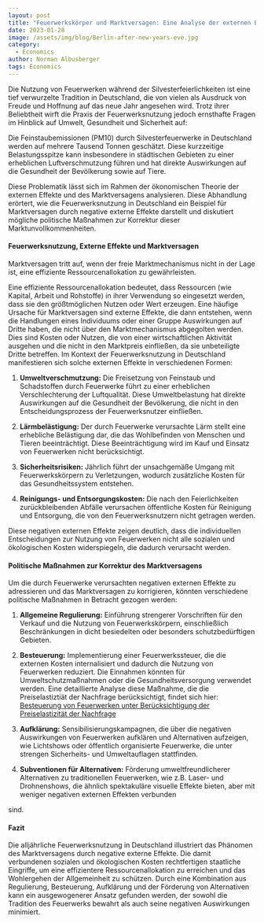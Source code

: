 ```yaml
---
layout: post
title: "Feuerwerkskörper und Marktversagen: Eine Analyse der externen Effekte von Sylvesterfeuerwerk in Deutschland"
date: 2023-01-28
image: /assets/img/blog/Berlin-after-new-years-eve.jpg
category:
  - Economics
author: Norman Albusberger
tags: Economics
---
```


Die Nutzung von Feuerwerken während der Silvesterfeierlichkeiten ist eine tief verwurzelte Tradition in Deutschland, die von vielen als Ausdruck von Freude und Hoffnung auf das neue Jahr angesehen wird. Trotz ihrer Beliebtheit wirft die Praxis der Feuerwerksnutzung jedoch ernsthafte Fragen im Hinblick auf Umwelt, Gesundheit und Sicherheit auf:

Die Feinstaubemissionen (PM10) durch Silvesterfeuerwerke in Deutschland werden auf mehrere Tausend Tonnen geschätzt. Diese kurzzeitige Belastungsspitze kann insbesondere in städtischen Gebieten zu einer erheblichen Luftverschmutzung führen und hat direkte Auswirkungen auf die Gesundheit der Bevölkerung sowie auf Tiere.

Diese Problematik lässt sich im Rahmen der ökonomischen Theorie der externen Effekte und des Marktversagens analysieren. Diese Abhandlung erörtert, wie die Feuerwerksnutzung in Deutschland ein Beispiel für Marktversagen durch negative externe Effekte darstellt und diskutiert mögliche politische Maßnahmen zur Korrektur dieser Marktunvollkommenheiten.

#### Feuerwerksnutzung, Externe Effekte und Marktversagen

Marktversagen tritt auf, wenn der freie Marktmechanismus nicht in der Lage ist, eine effiziente Ressourcenallokation zu gewährleisten. 

Eine effiziente Ressourcenallokation bedeutet, dass Ressourcen (wie Kapital, Arbeit und Rohstoffe) in ihrer Verwendung so eingesetzt werden, dass sie den größtmöglichen Nutzen oder Wert erzeugen. Eine häufige Ursache für Marktversagen sind externe Effekte, die dann entstehen, wenn die Handlungen eines Individuums oder einer Gruppe Auswirkungen auf Dritte haben, die nicht über den Marktmechanismus abgegolten werden. Dies sind Kosten oder Nutzen, die von einer wirtschaftlichen Aktivität ausgehen und die nicht in den Marktpreis einfließen, da sie unbeteiligte Dritte betreffen.
Im Kontext der Feuerwerksnutzung in Deutschland manifestieren sich solche externen Effekte in verschiedenen Formen:

1. **Umweltverschmutzung:** Die Freisetzung von Feinstaub und Schadstoffen durch Feuerwerke führt zu einer erheblichen Verschlechterung der Luftqualität. Diese Umweltbelastung hat direkte Auswirkungen auf die Gesundheit der Bevölkerung, die nicht in den Entscheidungsprozess der Feuerwerksnutzer einfließen.

2. **Lärmbelästigung:** Der durch Feuerwerke verursachte Lärm stellt eine erhebliche Belästigung dar, die das Wohlbefinden von Menschen und Tieren beeinträchtigt. Diese Beeinträchtigung wird im Kauf und Einsatz von Feuerwerken nicht berücksichtigt.

3. **Sicherheitsrisiken:** Jährlich führt der unsachgemäße Umgang mit Feuerwerkskörpern zu Verletzungen, wodurch zusätzliche Kosten für das Gesundheitssystem entstehen.

4. **Reinigungs- und Entsorgungskosten:** Die nach den Feierlichkeiten zurückbleibenden Abfälle verursachen öffentliche Kosten für Reinigung und Entsorgung, die von den Feuerwerksnutzern nicht getragen werden.

Diese negativen externen Effekte zeigen deutlich, dass die individuellen Entscheidungen zur Nutzung von Feuerwerken nicht alle sozialen und ökologischen Kosten widerspiegeln, die dadurch verursacht werden.

#### Politische Maßnahmen zur Korrektur des Marktversagens

Um die durch Feuerwerke verursachten negativen externen Effekte zu adressieren und das Marktversagen zu korrigieren, könnten verschiedene politische Maßnahmen in Betracht gezogen werden:

1. **Allgemeine Regulierung:** Einführung strengerer Vorschriften für den Verkauf und die Nutzung von Feuerwerkskörpern, einschließlich Beschränkungen in dicht besiedelten oder besonders schutzbedürftigen Gebieten.

2. **Besteuerung:** Implementierung einer Feuerwerkssteuer, die die externen Kosten internalisiert und dadurch die Nutzung von Feuerwerken reduziert. Die Einnahmen könnten für Umweltschutzmaßnahmen oder die Gesundheitsversorgung verwendet werden. Eine detaillierte Analyse diese Maßnahme, die die Preiselastiztiät der Nachfrage berücksichtigt, findet sich hier: [Besteuerung von Feuerwerken unter Berücksichtigung der Preiselastizität der Nachfrage](https://norman-albusberger.github.io/-economics/2023/11/22/Besteuerung-von-Feuerwerk/)

3. **Aufklärung:** Sensibilisierungskampagnen, die über die negativen Auswirkungen von Feuerwerken aufklären und Alternativen aufzeigen, wie Lichtshows oder öffentlich organisierte Feuerwerke, die unter strengen Sicherheits- und Umweltauflagen stattfinden.

4. **Subventionen für Alternativen:** Förderung umweltfreundlicherer Alternativen zu traditionellen Feuerwerken, wie z.B. Laser- und Drohnenshows, die ähnlich spektakuläre visuelle Effekte bieten, aber mit weniger negativen externen Effekten verbunden

sind.

#### Fazit

Die alljährliche Feuerwerksnutzung in Deutschland illustriert das Phänomen des Marktversagens durch negative externe Effekte. Die damit verbundenen sozialen und ökologischen Kosten rechtfertigen staatliche Eingriffe, um eine effizientere Ressourcenallokation zu erreichen und das Wohlergehen der Allgemeinheit zu schützen. Durch eine Kombination aus Regulierung, Besteuerung, Aufklärung und der Förderung von Alternativen kann ein ausgewogenerer Ansatz gefunden werden, der sowohl die Tradition des Feuerwerks bewahrt als auch seine negativen Auswirkungen minimiert.

